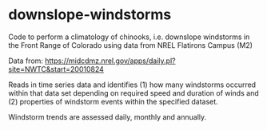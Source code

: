 # downslope-windstorms
Code to perform a climatology of chinooks, i.e. downslope windstorms in the Front Range of Colorado using data from NREL Flatirons Campus (M2)

Data from: https://midcdmz.nrel.gov/apps/daily.pl?site=NWTC&start=20010824

Reads in time series data and identifies (1) how many windstorms occurred within that data set depending on required speed and duration of winds and (2) properties of windstorm events within the specified dataset.

Windstorm trends are assessed daily, monthly and annually. 
